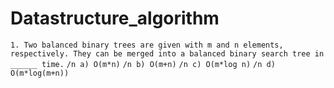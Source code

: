 # Datastructure_algorithm

`1. Two balanced binary trees are given with m and n elements, respectively. They can be merged into a balanced binary search tree in ______ time.`
`/n a) O(m*n)`
`/n b) O(m+n)`
`/n c) O(m*log n)`
```/n d) O(m*log(m+n))```


